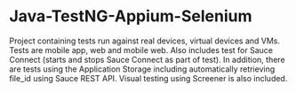 # Java-TestNG-Appium-Selenium
Project containing tests run against real devices, virtual devices and VMs. Tests are mobile app, web and mobile web.
Also includes test for Sauce Connect (starts and stops Sauce Connect as part of test).
In addition, there are tests using the Application Storage including automatically retrieving file_id using Sauce REST API.
Visual testing using Screener is also included. 
